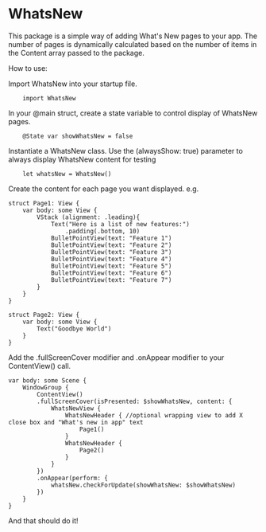 # WhatsNew

This package is a simple way of adding What's New pages to your app. The number of pages
is dynamically calculated based on the number of items in the Content array passed to the package.

How to use:

Import WhatsNew into your startup file.

```
    import WhatsNew
```

In your @main struct, create a state variable to control display of WhatsNew pages.

```
    @State var showWhatsNew = false
```

Instantiate a WhatsNew class. Use the (alwaysShow: true) parameter to always display WhatsNew content for testing

```
    let whatsNew = WhatsNew()
```


Create the content for each page you want displayed. e.g.

```
struct Page1: View {
    var body: some View {
        VStack (alignment: .leading){
            Text("Here is a list of new features:")
                .padding(.bottom, 10)
            BulletPointView(text: "Feature 1")
            BulletPointView(text: "Feature 2")
            BulletPointView(text: "Feature 3")
            BulletPointView(text: "Feature 4")
            BulletPointView(text: "Feature 5")
            BulletPointView(text: "Feature 6")
            BulletPointView(text: "Feature 7")
        }
    }
}

struct Page2: View {
    var body: some View {
        Text("Goodbye World")
    }
}
```

Add the .fullScreenCover modifier and .onAppear modifier to your ContentView() call.

```
var body: some Scene {
    WindowGroup {
        ContentView()
        .fullScreenCover(isPresented: $showWhatsNew, content: {
            WhatsNewView {
                WhatsNewHeader { //optional wrapping view to add X close box and "What's new in app" text
                    Page1()
                }
                WhatsNewHeader {
                    Page2()
                }
            }
        })
        .onAppear(perform: {
            whatsNew.checkForUpdate(showWhatsNew: $showWhatsNew)
        })
    }
}
```

And that should do it!
